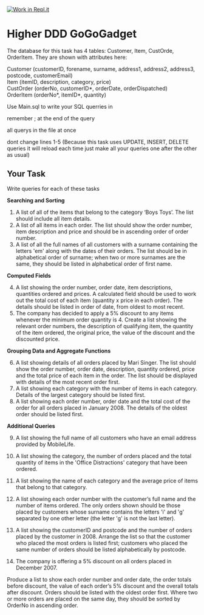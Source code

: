[![Work in Repl.it](https://classroom.github.com/assets/work-in-replit-14baed9a392b3a25080506f3b7b6d57f295ec2978f6f33ec97e36a161684cbe9.svg)](https://classroom.github.com/online_ide?assignment_repo_id=4668425&assignment_repo_type=AssignmentRepo)
# Higher DDD GoGoGadget

The database for this task has 4 tables: Customer, Item, CustOrde, OrderItem. They are shown with attributes here:

Customer (customerID, forename, surname, address1, address2, address3, postcode, customerEmail)\
Item (itemID, description, category, price)\
CustOrder (orderNo, customerID*, orderDate, orderDispatched)\
OrderItem (orderNo*, itemID*, quantity)

Use Main.sql to write your SQL querries in

remember ; at the end of the query

all querys in the file at once

dont change lines 1-5 (Because this task uses UPDATE, INSERT, DELETE queries it will reload each time just make all your queries one after the other as usual)



## Your Task

Write queries for each of these tasks

**Searching and Sorting**

1.	A list of all of the items that belong to the category ‘Boys Toys’. The list should include all item details.
2.	A list of all items in each order. The list should show the order number, item description and price and should be in ascending order of order number.
3.	A list of all the full names of all customers with a surname containing the letters 'em' along with the dates of their orders. The list should be in alphabetical order of surname; when two or more surnames are the same, they should be listed in alphabetical order of first name.

**Computed Fields**

4.	A list showing the order number, order date, item descriptions, quantities ordered and prices. A calculated field should be used to work out the total cost of each item (quantity x price in each order). The details should be listed in order of date, from oldest to most recent.
5.	The company has decided to apply a 5% discount to any items whenever the minimum order quantity is 4. Create a list showing the relevant order numbers, the description of qualifying item, the quantity of the item ordered, the original price, the value of the discount and the discounted price.

**Grouping Data and Aggregate Functions**

6.	A list showing details of all orders placed by Mari Singer. The list should show the order number, order date, description, quantity ordered, price and the total price of each item in the order. The list should be displayed with details of the most recent order first.
7.	A list showing each category with the number of items in each category. Details of the largest category should be listed first.
8.	A list showing each order number, order date and the total cost of the order for all orders placed in January 2008. The details of the oldest order should be listed first.

**Additional Queries**

9.	A list showing the full name of all customers who have an email address provided by MobileLife.
10.	A list showing the category, the number of orders placed and the total quantity of items in the 'Office Distractions' category that have been ordered.
11.	A list showing the name of each category and the average price of items that belong to that category.
12.	A list showing each order number with the customer’s full name and the number of items ordered. The only orders shown should be those placed by customers whose surname contains the letters 'i' and 'g' separated by one other letter (the letter 'g' is not the last letter).
13.	A list showing the customerID and postcode and the number of orders placed by the customer in 2008. Arrange the list so that the customer who placed the most orders is listed first; customers who placed the same number of orders should be listed alphabetically by postcode.


14.	The company is offering a 5% discount on all orders placed in December 2007.

Produce a list to show each order number and order date, the order totals before discount, the value of each order’s 5% discount and the overall totals after discount. Orders should be listed with the oldest order first. Where two or more orders are placed on the same day, they should be sorted by OrderNo in ascending order.

